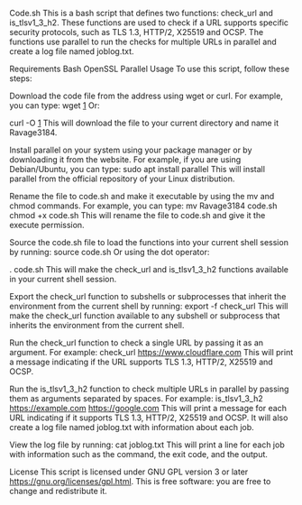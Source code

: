 Code.sh
This is a bash script that defines two functions: check_url and is_tlsv1_3_h2. These functions are used to check if a URL supports specific security protocols, such as TLS 1.3, HTTP/2, X25519 and OCSP. The functions use parallel to run the checks for multiple URLs in parallel and create a log file named joblog.txt.

Requirements
Bash
OpenSSL
Parallel
Usage
To use this script, follow these steps:

Download the code file from the address using wget or curl. For example, you can type:
wget [1](https://raw.githubusercontent.com/us254/Anyplace1525/main/Ravage3184)
Or:

curl -O [1](https://raw.githubusercontent.com/us254/Anyplace1525/main/Ravage3184)
This will download the file to your current directory and name it Ravage3184.

Install parallel on your system using your package manager or by downloading it from the website. For example, if you are using Debian/Ubuntu, you can type:
sudo apt install parallel
This will install parallel from the official repository of your Linux distribution.

Rename the file to code.sh and make it executable by using the mv and chmod commands. For example, you can type:
mv Ravage3184 code.sh
chmod +x code.sh
This will rename the file to code.sh and give it the execute permission.

Source the code.sh file to load the functions into your current shell session by running:
source code.sh
Or using the dot operator:

. code.sh
This will make the check_url and is_tlsv1_3_h2 functions available in your current shell session.

Export the check_url function to subshells or subprocesses that inherit the environment from the current shell by running:
export -f check_url
This will make the check_url function available to any subshell or subprocess that inherits the environment from the current shell.

Run the check_url function to check a single URL by passing it as an argument. For example:
check_url https://www.cloudflare.com
This will print a message indicating if the URL supports TLS 1.3, HTTP/2, X25519 and OCSP.

Run the is_tlsv1_3_h2 function to check multiple URLs in parallel by passing them as arguments separated by spaces. For example:
is_tlsv1_3_h2 https://example.com https://google.com
This will print a message for each URL indicating if it supports TLS 1.3, HTTP/2, X25519 and OCSP. It will also create a log file named joblog.txt with information about each job.

View the log file by running:
cat joblog.txt
This will print a line for each job with information such as the command, the exit code, and the output.

License
This script is licensed under GNU GPL version 3 or later https://gnu.org/licenses/gpl.html. This is free software: you are free to change and redistribute it.
